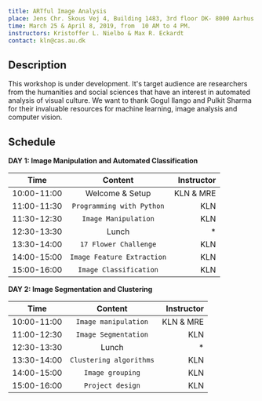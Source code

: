 ```yaml
title: ARTful Image Analysis
place: Jens Chr. Skous Vej 4, Building 1483, 3rd floor DK- 8000 Aarhus C.
time: March 25 & April 8, 2019, from  10 AM to 4 PM.
instructors: Kristoffer L. Nielbo & Max R. Eckardt
contact: kln@cas.au.dk
```
## Description ##

This workshop is under development. It's target audience are researchers from the humanities and social sciences
that have an interest in automated analysis of visual culture. We want to thank Gogul Ilango and Pulkit Sharma for their invaluable resources for
machine learning, image analysis and computer vision.  


## Schedule ##

**DAY 1: Image Manipulation and Automated Classification**

| Time        | Content           | Instructor  |
| ------------- |:-------------:| -----:|
| 10:00-11:00 | Welcome & Setup | KLN & MRE |
| 11:00-11:30 | `Programming with Python` | KLN |
| 11:30-12:30 | `Image Manipulation` | KLN |
| 12:30-13:30 | Lunch | * |
| 13:30-14:00 | `17 Flower Challenge` | KLN |
| 14:00-15:00 | `Image Feature Extraction` | KLN |
| 15:00-16:00 | `Image Classification` | KLN |

**DAY 2: Image Segmentation and Clustering**

| Time        | Content           | Instructor  |
| ------------- |:-------------:| -----:|
| 10:00-11:00 | `Image manipulation` | KLN & MRE |
| 11:00-12:30 | `Image Segmentation` | KLN |
| 12:30-13:30 | Lunch | * |
| 13:30-14:00 | `Clustering algorithms` | KLN |
| 14:00-15:00 | `Image grouping` | KLN |
| 15:00-16:00 | `Project design` | KLN |
